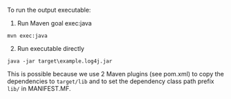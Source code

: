 To run the output executable:

1. Run Maven goal exec:java
```batch
mvn exec:java
```
2. Run executable directly
```batch
java -jar target\example.log4j.jar
```
This is possible because we use 2 Maven plugins (see pom.xml) to copy the dependencies to `target/lib` and
to set the dependency class path prefix `lib/` in MANIFEST.MF.